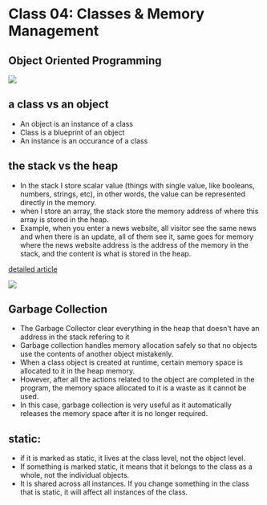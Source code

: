 # Class 04: Classes & Memory Management

##  Object Oriented Programming

![](https://dotnettutorials.net/wp-content/uploads/2020/08/Object-Oriented-Programming-in-Java.png)

##  a class vs an object
* An object is an instance of a class
* Class is a blueprint of an object
* An instance is an occurance of a class


## the stack vs the heap
* In the stack I store scalar value (things with single value, like booleans, numbers, strings, etc), in other words, the value can be represented directly in the memory.
* when I store an array, the stack store the memory address of where this array is stored in the heap.
* Example, when you enter a news website, all visitor see the same news and when there is an update, all of them see it, same goes for memory where the news website address is the address of the memory in the stack, and the content is what is stored in the heap.

[detailed article](https://www.c-sharpcorner.com/article/stack-vs-heap-memory-c-sharp/)

![](https://csharpcorner-mindcrackerinc.netdna-ssl.com/article/stack-vs-heap-memory-c-sharp/Images/main1.png)

## Garbage Collection
* The Garbage Collector clear everything in the heap that doesn't have an address in the stack refering to it
* Garbage collection handles memory allocation safely so that no objects use the contents of another object mistakenly. 
* When a class object is created at runtime, certain memory space is allocated to it in the heap memory. 
* However, after all the actions related to the object are completed in the program, the memory space allocated to it is a waste as it cannot be used. 
* In this case, garbage collection is very useful as it automatically releases the memory space after it is no longer required. 

## static:
* if it is marked as static, it lives at the class level, not the object level.
* If something is marked static, it means that it belongs to the class as a whole, not the individual objects.
* It is shared across all instances. If you change something in the class that is static, it will affect all instances of the class.

